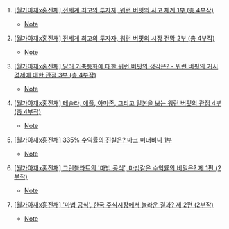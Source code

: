 1. [[월가아재x홍진채] 전세계 최고의 투자자, 워런 버핏의 사고 체계 1부 (총 4부작)](https://youtu.be/xvKtOlJIw2M)
    - [Note](./Note/워런버핏_사고체계_1부.md)

2. [[월가아재x홍진채] 전세계 최고의 투자자, 워런 버핏의 시장 전망 2부 (총 4부작)](https://youtu.be/LK7lE00_480)
    - [Note](./Note/워런버핏_사고체계_2부.md)

3. [[월가아재x홍진채] 달러 기축통화에 대한 워런 버핏의 생각은? - 워런 버핏의 거시경제에 대한 관점 3부 (총 4부작)](https://youtu.be/8CTAb6-1U4E) 
    - [Note](./Note/워런버핏_사고체계_3부.md)

4. [[월가아재x홍진채] 테슬라, 애플, 아마존, 그리고 일본을 보는 워런 버핏의 관점 4부 (총 4부작)](https://youtu.be/NArnM91MyNg)
    - [Note](./Note/워런버핏_사고체계_4부.md)

5. [[월가아재x홍진채] 335% 수익률의 진실은? 마크 미너비니 1부](https://youtu.be/Fn3hrJZuQxk)
    - [Note](./Note/마크_미너비니_1부.md)

6. [[월가아재x홍진채] 그린블라트의 '마법 공식', 마법같은 수익률의 비밀은? 제 1편 (2부작)](https://youtu.be/71uk9Uton2I)
    - [Note](./Note/그린블라트_1부.md)

7. [[월가아재x홍진채] '마법 공식', 한국 주식시장에서 놀라운 결과? 제 2편 (2부작)](https://youtu.be/78IpEPrfApc)
    - [Note](./Note/그린블라트_2부.md)